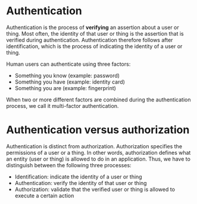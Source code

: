 # Authentication
Authentication is the process of **verifying** an assertion about a user or thing. Most often, the identity of that user or thing is the assertion that is verified during authentication. Authentication therefore follows after identification, which is the process of indicating the identity of a user or thing. 

Human users can authenticate using three factors:
* Something you know (example: password)
* Something you have (example: identity card)
* Something you are (example: fingerprint)

When two or more different factors are combined during the authentication process, we call it multi-factor authentication. 

# Authentication versus authorization
Authentication is distinct from authorization. Authorization specifies the permissions of a user or a thing. In other words, authorization defines what an entity (user or thing) is allowed to do in an application. Thus, we have to distinguish between the following three processes:

* Identification: indicate the identity of a user or thing
* Authentication: verify the identity of that user or thing
* Authorization: validate that the verified user or thing is allowed to execute a certain action

